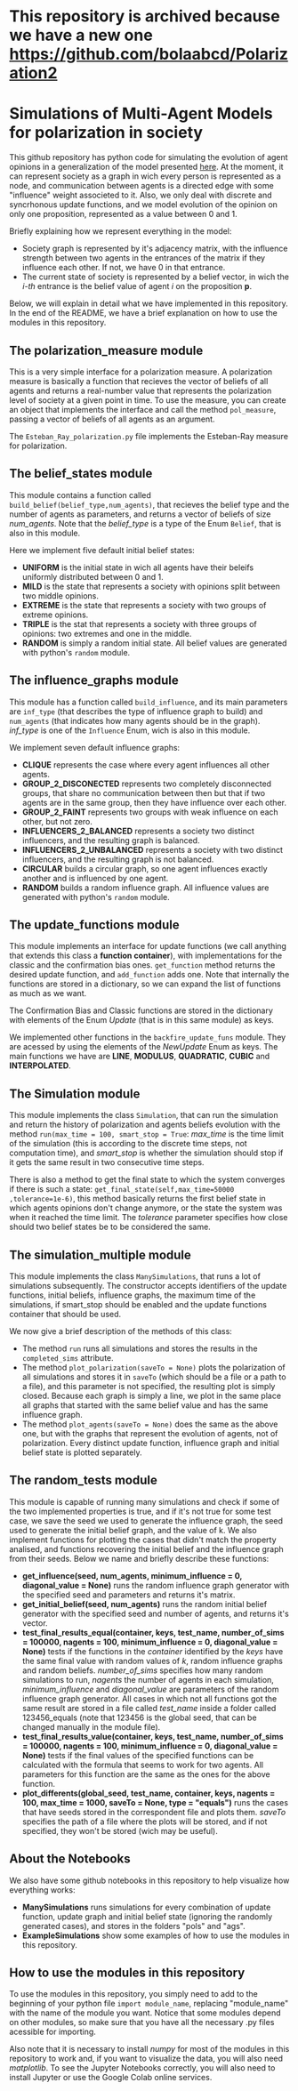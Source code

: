 # This repository is archived because we have a new one https://github.com/bolaabcd/Polarization2
# Simulations of Multi-Agent Models for polarization in society
This github repository has python code for simulating the evolution of agent opinions in a generalization of the model presented [here](https://link.springer.com/chapter/10.1007/978-3-030-78089-0_2). At the moment, it can represent society as a graph in wich every person is represented as a node, and communication between agents is a directed edge with some "influence" weight associeted to it. Also, we only deal with discrete and syncrhonous update functions, and we model evolution of the opinion on only one proposition, represented as a value between 0 and 1.

Briefly explaining how we represent everything in the model:
* Society graph is represented by it's adjacency matrix, with the influence strength between two agents in the entrances of the matrix if they influence each other. If not, we have 0 in that entrance.
* The current state of society is represented by a belief vector, in wich the *i-th* entrance is the belief value of agent *i* on the proposition **p**.

Below, we will explain in detail what we have implemented in this repository. In the end of the README, we have a brief explanation on how to use the modules in this repository.

## The polarization_measure module
This is a very simple interface for a polarization measure. A polarization measure is basically a function that recieves the vector of beliefs of all agents and returns a real-number value that represents the polarization level of society at a given point in time. To use the measure, you can create an object that implements the interface and call the method `pol_measure`, passing a vector of beliefs of all agents as an argument.

The `Esteban_Ray_polarization.py` file implements the Esteban-Ray measure for polarization.

## The belief_states module
This module contains a function called `build_belief(belief_type,num_agents)`, that recieves the belief type and the number of agents as parameters, and returns a vector of beliefs of size *num_agents*. Note that the *belief_type* is a type of the Enum `Belief`, that is also in this module.

Here we implement five default initial belief states:
* **UNIFORM** is the initial state in wich all agents have their beleifs uniformly distributed between 0 and 1.
* **MILD** is the state that represents a society with opinions split between two middle opinions.
* **EXTREME** is the state that represents a society with two groups of extreme opinions.
* **TRIPLE** is the stat that represents a society with three groups of opinions: two extremes and one in the middle.
* **RANDOM** is simply a random initial state. All belief values are generated with python's `random` module.

## The influence_graphs module
This module has a function called `build_influence`, and its main parameters are `inf_type` (that describes the type of influence graph to build) and `num_agents` (that indicates how many agents should be in the graph). *inf_type* is one of the `Influence` Enum, wich is also in this module.

We implement seven default influence graphs:
* **CLIQUE** represents the case where every agent influences all other agents.
* **GROUP_2_DISCONECTED** represents two completely disconnected groups, that share no communication between then but that if two agents are in the same group, then they have influence over each other.
* **GROUP_2_FAINT** represents two groups with weak influence on each other, but not zero.
* **INFLUENCERS_2_BALANCED** represents a society two distinct influencers, and the resulting graph is balanced.
* **INFLUENCERS_2_UNBALANCED** represents a society with two distinct influencers, and the resulting graph is not balanced.
* **CIRCULAR** builds a circular graph, so one agent influences exactly another and is influenced by one agent.
* **RANDOM** builds a random influence graph. All influence values are generated with python's `random` module.

## The update_functions module
This module implements an interface for update functions (we call anything that extends this class a **function container**), with implementations for the classic and the confirmation bias ones. `get_function` method returns the desired update function, and `add_function` adds one. Note that internally the functions are stored in a dictionary, so we can expand the list of functions as much as we want. 

The Confirmation Bias and Classic functions are stored in the dictionary with elements of the Enum *Update* (that is in this same module) as keys.

We implemented other functions in the `backfire_update_funs` module. They are acessed by using the elements of the *NewUpdate* Enum as keys. The main functions we have are **LINE**, **MODULUS**, **QUADRATIC**, **CUBIC** and **INTERPOLATED**.

## The Simulation module
This module implements the class `Simulation`, that can run the simulation and return the history of polarization and agents beliefs evolution with the method `run(max_time = 100, smart_stop = True`: *max_time* is the time limit of the simulation (this is according to the discrete time steps, not computation time), and *smart_stop* is whether the simulation should stop if it gets the same result in two consecutive time steps.

There is also a method to get the final state to which the system converges if there is such a state: `get_final_state(self,max_time=50000 ,tolerance=1e-6)`, this method basically returns the first belief state in which agents opinions don't change anymore, or the state the system was when it reached the time limit. The *tolerance* parameter specifies how close should two belief states be to be considered the same. 

## The simulation_multiple module
This module implements the class `ManySimulations`, that runs a lot of simulations subsequently. The constructor accepts identifiers of the update functions, initial beliefs, influence graphs, the maximum time of the simulations, if smart_stop should be enabled and the update functions container that should be used.

We now give a brief description of the methods of this class:
* The method `run` runs all simulations and stores the results in the `completed_sims` attribute.
* The method `plot_polarization(saveTo = None)` plots the polarization of all simulations and stores it in `saveTo` (which should be a file or a path to a file), and this parameter is not specified, the resulting plot is simply closed. Because each graph is simply a line, we plot in the same place all graphs that started with the same belief value and has the same influence graph.
* The method `plot_agents(saveTo = None)` does the same as the above one, but with the graphs that represent the evolution of agents, not of polarization. Every distinct update function, influence graph and initial belief state is plotted separately.

## The random_tests module
This module is capable of running many simulations and check if some of the two implemented properties is true, and if it's not true for some test case, we save the seed we used to generate the influence graph, the seed used to generate the initial belief graph, and the value of k. We also implement functions for plotting the cases that didn't match the property analised, and functions recovering the initial belief and the influence graph from their seeds. Below we name and briefly describe these functions:

* **get_influence(seed, num_agents, minimum_influence = 0, diagonal_value = None)** runs the random influence graph generator with the specified seed and parameters and returns it's matrix.
* **get_initial_belief(seed, num_agents)** runs the random initial belief generator with the specified seed and number of agents, and returns it's vector.
* **test_final_results_equal(container, keys, test_name, number_of_sims = 100000, nagents = 100, minimum_influence = 0, diagonal_value = None)** tests if the functions in the *container* identified by the *keys* have the same final value with random values of *k*, random influence graphs and random beliefs. *number_of_sims* specifies how many random simulations to run, *nagents* the number of agents in each simulation, *minimum_influence* and *diagonal_value* are parameters of the random influence graph generator. All cases in which not all functions got the same result are stored in a file called *test_name* inside a folder called 123456_equals (note that 123456 is the global seed, that can be changed manually in the module file).
* **test_final_results_value(container, keys, test_name, number_of_sims = 100000, nagents = 100, minimum_influence = 0, diagonal_value = None)** tests if the final values of the specified functions can be calculated with the formula that seems to work for two agents. All parameters for this function are the same as the ones for the above function.
* **plot_differents(global_seed, test_name, container, keys, nagents = 100, max_time = 1000, saveTo = None, type = "equals")** runs the cases that have seeds stored in the correspondent file and plots them. *saveTo* specifies the path of a file where the plots will be stored, and if not specified, they won't be stored (wich may be useful).

## About the Notebooks
We also have some github notebooks in this repository to help visualize how everything works:

* **ManySimulations** runs simulations for every combination of update function, update graph and initial belief state (ignoring the randomly generated cases), and stores in the folders "pols" and "ags".
* **ExampleSimulations** show some examples of how to use the modules in this repository.

## How to use the modules in this repository

To use the modules in this repository, you simply need to add to the beginning of your python file `import module_name`, replacing "module_name" with the name of the module you want. Notice that some modules depend on other modules, so make sure that you have all the necessary .py files acessible for importing.

Also note that it is necessary to install *numpy* for most of the modules in this repository to work and, if you want to visualize the data, you will also need *matplotlib*. To see the Jupyter Notebooks correctly, you will also need to install Jupyter or use the Google Colab online services.
